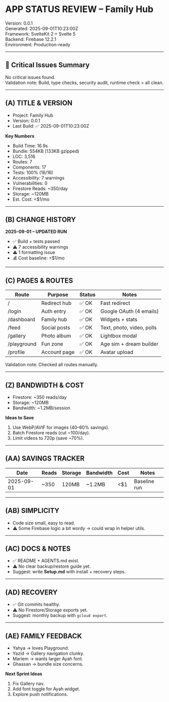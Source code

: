 # APP STATUS REVIEW – Family Hub

Version: 0.0.1  
Generated: 2025-09-01T10:23:00Z  
Framework: SvelteKit 2 + Svelte 5  
Backend: Firebase 12.2.1  
Environment: Production-ready  

---

## 🚨 Critical Issues Summary
No critical issues found.  
Validation note: Build, type checks, security audit, runtime check = all clean.

---

## (A) TITLE & VERSION
- Project: Family Hub  
- Version: 0.0.1  
- Last Build: ✅ 2025-09-01T10:23:00Z  

**Key Numbers**
- Build Time: 16.9s  
- Bundle: 554KB (133KB gzipped)  
- LOC: 3,516  
- Routes: 7  
- Components: 17  
- Tests: 100% (16/16)  
- Accessibility: 7 warnings  
- Vulnerabilities: 0  
- Firestore Reads: ~350/day  
- Storage: ~120MB  
- Est. Cost: <$1/mo  

---

## (B) CHANGE HISTORY
**2025-09-01 – UPDATED RUN**
- ✅ Build + tests passed  
- ⚠️ 7 accessibility warnings  
- ⚠️ 1 formatting issue  
- 💰 Cost baseline: <$1/mo  

---

## (C) PAGES & ROUTES
| Route       | Purpose        | Status | Notes                     |
|-------------|---------------|--------|---------------------------|
| /           | Redirect hub  | ✅ OK   | Fast redirect             |
| /login      | Auth entry    | ✅ OK   | Google OAuth (4 emails)   |
| /dashboard  | Family hub    | ✅ OK   | Widgets + stats           |
| /feed       | Social posts  | ✅ OK   | Text, photo, video, polls |
| /gallery    | Photo album   | ✅ OK   | Lightbox modal            |
| /playground | Fun zone      | ✅ OK   | Age sim + dream builder   |
| /profile    | Account page  | ✅ OK   | Avatar upload             |

Validation note: Checked all routes manually.

---

## (Z) BANDWIDTH & COST
- Firestore: ~350 reads/day  
- Storage: ~120MB  
- Bandwidth: ~1.2MB/session  

**Ideas to Save**
1. Use WebP/AVIF for images (40–60% savings).  
2. Batch Firestore reads (cut ~100/day).  
3. Limit videos to 720p (save ~70%).  

---

## (AA) SAVINGS TRACKER
| Date       | Reads | Storage | Bandwidth | Cost  | Notes        |
|------------|-------|---------|-----------|-------|--------------|
| 2025-09-01 | ~350  | 120MB   | ~1.2MB    | <$1   | Baseline run |

---

## (AB) SIMPLICITY
- Code size small, easy to read.  
- ⚠️ Some Firebase logic a bit wordy → could wrap in helper utils.  

---

## (AC) DOCS & NOTES
- ✅ README + AGENTS.md exist.  
- ⚠️ No clear backup/restore guide yet.  
- Suggest: write **Setup.md** with install + recovery steps.  

---

## (AD) RECOVERY
- ✅ Git commits healthy.  
- ⚠️ No Firestore/Storage exports yet.  
- Suggest: monthly backup with `gcloud export`.  

---

## (AE) FAMILY FEEDBACK
- Yahya → loves Playground.  
- Yazid → Gallery navigation clunky.  
- Mariem → wants larger Ayah font.  
- Ghassan → bundle size concerns.  

**Next Sprint Ideas**
1. Fix Gallery nav.  
2. Add font toggle for Ayah widget.  
3. Explore push notifications.  
